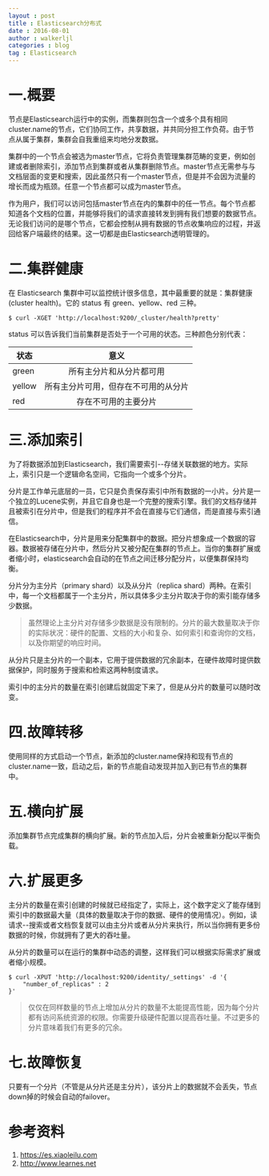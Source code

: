 ```yaml
---
layout : post
title : Elasticsearch分布式
date : 2016-08-01
author : walkerljl
categories : blog
tag : Elasticsearch
---
```


# 一.概要
节点是Elasticsearch运行中的实例，而集群则包含一个或多个具有相同cluster.name的节点，它们协同工作，共享数据，并共同分担工作负荷。由于节点从属于集群，集群会自我重组来均地分发数据。

集群中的一个节点会被选为master节点，它将负责管理集群范畴的变更，例如创建或者删除索引，添加节点到集群或者从集群删除节点。master节点无需参与与文档层面的变更和搜索，因此虽然只有一个master节点，但是并不会因为流量的增长而成为瓶颈。任意一个节点都可以成为master节点。

作为用户，我们可以访问包括master节点在内的集群中的任一节点。每个节点都知道各个文档的位置，并能够将我们的请求直接转发到拥有我们想要的数据节点。无论我们访问的是哪个节点，它都会控制从拥有数据的节点收集响应的过程，并返回给客户端最终的结果。这一切都是由Elasticsearch透明管理的。

# 二.集群健康
在 Elasticsearch 集群中可以监控统计很多信息，其中最重要的就是：集群健康(cluster health)。它的 status 有 green、yellow、red 三种。

```
$ curl -XGET 'http://localhost:9200/_cluster/health?pretty'
```
status 可以告诉我们当前集群是否处于一个可用的状态。三种颜色分别代表：

|状态|意义|
|-----|:----:|
|green|所有主分片和从分片都可用|
|yellow|所有主分片可用，但存在不可用的从分片|
|red|存在不可用的主要分片|

# 三.添加索引
为了将数据添加到Elasticsearch，我们需要索引--存储关联数据的地方。实际上，索引只是一个逻辑命名空间，它指向一个或多个分片。

分片是工作单元底层的一员，它只是负责保存索引中所有数据的一小片。分片是一个独立的Lucene实例，并且它自身也是一个完整的搜索引擎。我们的文档存储并且被索引在分片中，但是我们的程序并不会在直接与它们通信，而是直接与索引通信。

在Elasticsearch中，分片是用来分配集群中的数据。把分片想象成一个数据的容器。数据被存储在分片中，然后分片又被分配在集群的节点上。当你的集群扩展或者缩小时，elasticsearch会自动的在节点之间迁移分配分片，以便集群保持均衡。

分片分为主分片（primary shard）以及从分片（replica shard）两种。在索引中，每一个文档都属于一个主分片，所以具体多少主分片取决于你的索引能存储多少数据。
>虽然理论上主分片对存储多少数据是没有限制的。分片的最大数量取决于你的实际状况：硬件的配置、文档的大小和复杂、如何索引和查询你的文档，以及你期望的响应时间。

从分片只是主分片的一个副本，它用于提供数据的冗余副本，在硬件故障时提供数据保护，同时服务于搜索和检索这两种制度请求。

索引中的主分片的数量在索引创建后就固定下来了，但是从分片的数量可以随时改变。

# 四.故障转移
使用同样的方式启动一个节点，新添加的cluster.name保持和现有节点的cluster.name一致，启动之后，新的节点能自动发现并加入到已有节点的集群中。
# 五.横向扩展
添加集群节点完成集群的横向扩展。新的节点加入后，分片会被重新分配以平衡负载。
# 六.扩展更多
主分片的数量在索引创建的时候就已经指定了，实际上，这个数字定义了能存储到索引中的数据最大量（具体的数量取决于你的数据、硬件的使用情况）。例如，读请求--搜索或者文档恢复就可以由主分片或者从分片来执行，所以当你拥有更多份数据的时候，你就拥有了更大的吞吐量。

从分片的数量可以在运行的集群中动态的调整，这样我们可以根据实际需求扩展或者缩小规模。

```
$ curl -XPUT 'http://localhost:9200/identity/_settings' -d '{
	"number_of_replicas" : 2
}'
```
>仅仅在同样数量的节点上增加从分片的数量不太能提高性能，因为每个分片都有访问系统资源的权限。你需要升级硬件配置以提高吞吐量。不过更多的分片意味着我们有更多的冗余。

# 七.故障恢复
只要有一个分片（不管是从分片还是主分片），该分片上的数据就不会丢失，节点down掉的时候会自动的failover。
# 参考资料
1. <https://es.xiaoleilu.com>
2. <http://www.learnes.net>
